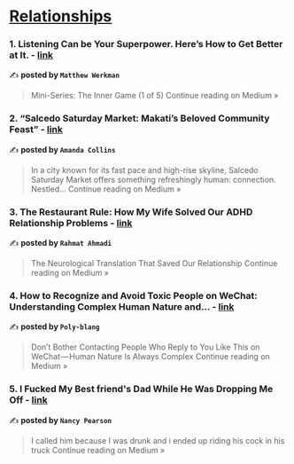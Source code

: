 
<h1><a href=https://medium.com/tag/relationships/recommended target="_blank" rel="noopener noreferrer">Relationships</a></h1>
<h3>1. Listening Can be Your Superpower. Here’s How to Get Better at It. - <a href="https://medium.com/@matthewwerkman_48745/listening-can-be-your-superpower-heres-how-to-get-better-at-it-00f0a172cf88?source=rss------relationships-5" target="_blank" rel="noopener noreferrer">link</a></h3>

✍️ **posted by `Matthew Werkman`**

<blockquote>Mini-Series: The Inner Game (1 of 5)
Continue reading on Medium »</blockquote>

<h3>2. “Salcedo Saturday Market: Makati’s Beloved Community Feast” - <a href="https://medium.com/@amandacollinsfashion/salcedo-saturday-market-makatis-beloved-community-feast-bf73ece703cc?source=rss------relationships-5" target="_blank" rel="noopener noreferrer">link</a></h3>

✍️ **posted by `Amanda Collins`**

<blockquote>In a city known for its fast pace and high-rise skyline, Salcedo Saturday Market offers something refreshingly human: connection. Nestled…
Continue reading on Medium »</blockquote>

<h3>3. The Restaurant Rule: How My Wife Solved Our ADHD Relationship Problems - <a href="https://medium.com/@theclearlens/restaurant-rule-solve-adhd-relationship-problems-86437b66520a?source=rss------relationships-5" target="_blank" rel="noopener noreferrer">link</a></h3>

✍️ **posted by `Rahmat Ahmadi`**

<blockquote>The Neurological Translation That Saved Our Relationship
Continue reading on Medium »</blockquote>

<h3>4. How to Recognize and Avoid Toxic People on WeChat: Understanding Complex Human Nature and… - <a href="https://medium.com/@poly789blang/how-to-recognize-and-avoid-toxic-people-on-wechat-understanding-complex-human-nature-and-64c5100a5f83?source=rss------relationships-5" target="_blank" rel="noopener noreferrer">link</a></h3>

✍️ **posted by `Poly-blang`**

<blockquote>Don’t Bother Contacting People Who Reply to You Like This on WeChat — Human Nature Is Always Complex
Continue reading on Medium »</blockquote>

<h3>5. I Fucked My Best friend's Dad While He Was Dropping Me Off - <a href="https://medium.com/@nancypearson_/i-fucked-my-bestie-dad-while-he-dropped-me-off-a7ea47f92882?source=rss------relationships-5" target="_blank" rel="noopener noreferrer">link</a></h3>

✍️ **posted by `Nancy Pearson`**

<blockquote>I called him because I was drunk and i ended up riding his cock in his truck
Continue reading on Medium »</blockquote>

